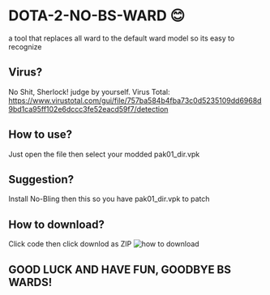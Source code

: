 # DOTA-2-NO-BS-WARD 😊
a tool that replaces all ward to the default ward model so its easy to recognize

## Virus?
No Shit, Sherlock! judge by yourself.
Virus Total: https://www.virustotal.com/gui/file/757ba584b4fba73c0d5235109dd6968d9bd1ca95ff102e6dccc3fe52eacd59f7/detection

## How to use?
Just open the file then select your modded pak01_dir.vpk

## Suggestion?
Install No-Bling then this so you have pak01_dir.vpk to patch

## How to download?
Click code then click downlod as ZIP
![how to download](https://user-images.githubusercontent.com/69560119/219996583-499441ea-ebbb-401d-9b95-ef84fb59b3a3.png)

## GOOD LUCK AND HAVE FUN, GOODBYE BS WARDS!
